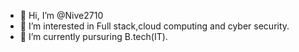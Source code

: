 - 👋 Hi, I’m @Nive2710
- 👀 I’m interested in Full stack,cloud computing and cyber security.
- 🌱 I’m currently pursuring B.tech(IT).

<!---
Nive2710/Nive2710 is a ✨ special ✨ repository because its `README.md` (this file) appears on your GitHub profile.
You can click the Preview link to take a look at your changes.
--->
